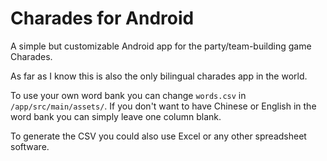 # Charades for Android

A simple but customizable Android app for the party/team-building game Charades.

As far as I know this is also the only bilingual charades app in the world.

To use your own word bank you can change `words.csv` in `/app/src/main/assets/`. If you don't want to have Chinese or English in the word bank you can simply leave one column blank. 

To generate the CSV you could also use Excel or any other spreadsheet software.